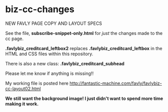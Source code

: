 # biz-cc-changes
NEW FAVLY PAGE COPY AND LAYOUT SPECS

See the file, **subscribe-snippet-only.html** for *just* the changes made to the cc page.

**.favlybiz_creditcard_leftbox2**  replaces  **.favlybiz_creditcard_leftbox**
in the HTML and CSS files within this repository.

There is also a new class:  **.favlybiz_creditcard_subhead**

Please let me know if anything is missing!!


My working file is posted here
http://fantastic-machine.com/favly/favlybiz-cc-layout02.html

**We still want the background image! I just didn't want to spend more time making it work.**
